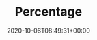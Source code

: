 ---
title: "Percentage"
description: "Percentage problems"
lead: " "
date: 2020-10-06T08:49:31+00:00
lastmod: 2020-10-06T08:49:31+00:00
draft: true
images: []
weight: 270
toc: true
---